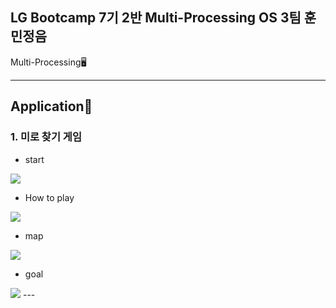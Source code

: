 LG Bootcamp 7기 2반 Multi-Processing OS 3팀 훈민정음
---
Multi-Processing🖥

---
<h2>Application🎃</h2>
<h3>1. 미로 찾기 게임<br></h3>

- start
<img src="https://github.com/user-attachments/assets/9dfca0b7-7afc-4237-965d-fe824e5c8780">

- How to play
<img src="https://github.com/user-attachments/assets/90cfb7ba-42f8-4051-b843-9e1646217a2c">

- map
<img src="https://github.com/user-attachments/assets/448da0a5-b385-48c7-acd4-8773bf7a4620">

- goal
<img src="https://github.com/user-attachments/assets/c0111279-8ea2-4a64-8000-64b33b18583b">
---
